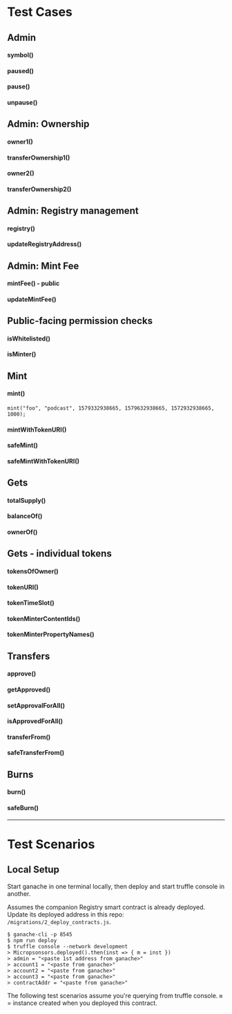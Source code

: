 # Test Cases

## Admin
#### symbol()
#### paused()
#### pause()
#### unpause()

## Admin: Ownership
#### owner1()
#### transferOwnership1()
#### owner2()
#### transferOwnership2()

## Admin: Registry management
#### registry()
#### updateRegistryAddress()

## Admin: Mint Fee
#### mintFee() - public
#### updateMintFee()

## Public-facing permission checks
#### isWhitelisted()
#### isMinter()

## Mint
#### mint()
```
mint("foo", "podcast", 1579332938665, 1579632938665, 1572932938665, 1000);
```
#### mintWithTokenURI()
#### safeMint()
#### safeMintWithTokenURI()

## Gets
#### totalSupply()
#### balanceOf()
#### ownerOf()

## Gets - individual tokens
#### tokensOfOwner()
#### tokenURI()
#### tokenTimeSlot()
#### tokenMinterContentIds()
#### tokenMinterPropertyNames()

## Transfers
#### approve()
#### getApproved()
#### setApprovalForAll()
#### isApprovedForAll()
#### transferFrom()
#### safeTransferFrom()

## Burns
#### burn()
#### safeBurn()

---

# Test Scenarios

## Local Setup

Start ganache in one terminal locally, then deploy and start truffle console in another.

Assumes the companion Registry smart contract is already deployed. Update its deployed address in this repo: `/migrations/2_deploy_contracts.js`.

```
$ ganache-cli -p 8545
$ npm run deploy
$ truffle console --network development
> Micropsonsors.deployed().then(inst => { m = inst })
> admin = "<paste 1st address from ganache>"
> account1 = "<paste from ganache>"
> account2 = "<paste from ganache>"
> account3 = "<paste from ganache>"
> contractAddr = "<paste from ganache>"
```
The following test scenarios assume you're querying from truffle console.
`m` = instance created when you deployed this contract.
